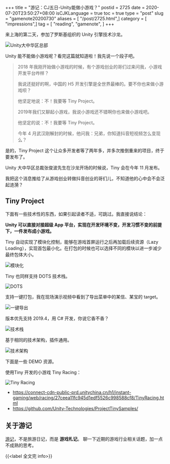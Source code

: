 +++
title = "游记：CJ五日-Unity能做小游戏？"
postid = 2725
date = 2020-07-20T23:50:27+08:00
isCJKLanguage = true
toc = true
type = "post"
slug = "gamenote20200730"
aliases = [ "/post/2725.html",]
category = [ "impressions",]
tag = [ "reading", "gamenote", ]
+++

来上海的第二天，参加了罗斯基组织的 Unity 引擎技术沙龙。

![Unity大中华区总部](/uploads/2020/07/unity.jpg)

Unity 能不能做小游戏呢？看完这篇就知道啦！我先说一个段子吧。 <!--more-->

> 2018 年我刚开始做小游戏的时候，有个游戏创业的哥们过来问我，小游戏开发平台咋样？
>
> 我说还挺好的啊，中国的 H5 开发引擎是全世界最棒的。要不你也来做小游戏呗？
>
> 他坚定地说：不！我要等 Tiny Project。
>
> 2019年我们又聊起小游戏，我说小游戏还不错啊你也来做小游戏吧。
>
> 他坚定的说：不！我要等 Tiny Project。
>
> 今年 4 月武汉刚解封的时候，他问我：兄弟，你知道抖音短视频怎么变现么？

是的，Tiny Project 这个让众多开发者等了两年多，并多次推倒重来的项目，终于要发布了。

Unity 大中华区总裁张俊波先生在沙龙开场的时候说，Tiny 会在今年 11 月发布。

我把这个消息推给了从游戏创业转做抖音创业的哥们儿，不知道他的心中会不会泛起涟漪？

## Tiny Project

下面有一些技术性的东西，如果引起读者不适，可跳过。我直接说结论：

**Unity 可以直接对接超级 App 平台，实现在开发环境不变，开发习惯不变的前提下，一件发布成小游戏。**

Tiny 自动实现了模块化控制，能够在游戏首屏运行之后再加载后续资源（Lazy Loading），实现首包最小化。在打包的时候也可以选择不同的模块以进一步减少最终包体大小。

![模块化](/uploads/2020/07/unity1.jpg)


Tiny 也同样支持 DOTS 技术栈。

![DOTS](/uploads/2020/07/unity2.jpg)

支持一键打包，我在现场演示视频中看到了导出菜单中的某信、某宝的 target。

![一键导出](/uploads/2020/07/unity4.jpg)

版本优先支持 2019.4，用 C# 开发，你说它香不香？

![技术栈](/uploads/2020/07/unity5.jpg)

基于相同的技术架构，插件通用。

![技术架构](/uploads/2020/07/unity6.jpg)

下面是一些 DEMO 资源。

使用Tiny 开发的小游戏 Tiny Racing：

![Tiny Racing](/uploads/2020/07/unityqr.jpg)

- https://connect-cdn-public-prd.unitychina.cn/h1/instant-gaming/web/racing/27ceea11fc945d1edf5526c998588cf8/TinyRacing.html
- https://github.com/Unity-Technologies/ProjectTinySamples/


## 关于游记

[游记](/tag/gamenote/)，不是旅游日记，而是 **游戏札记**。 聊一下近期的游戏行业相关话题，加一点不成熟的思考。

{{<label 全文完 info>}}